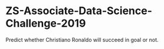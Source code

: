 # ZS-Associate-Data-Science-Challenge-2019
Predict whether Christiano Ronaldo will succeed in goal or not.

